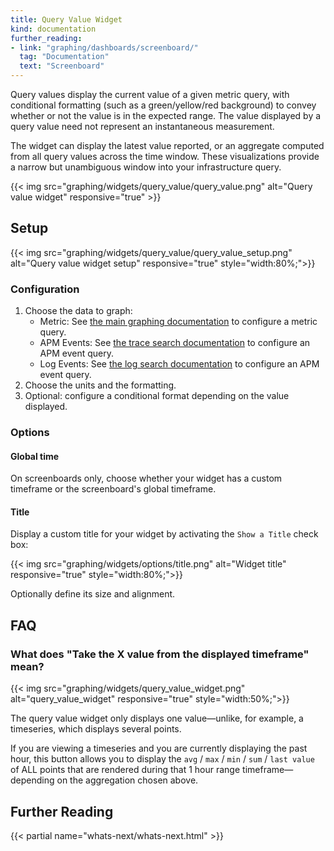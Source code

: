 ```yaml
---
title: Query Value Widget
kind: documentation
further_reading:
- link: "graphing/dashboards/screenboard/"
  tag: "Documentation"
  text: "Screenboard"
---
```


Query values display the current value of a given metric query, with conditional formatting (such as a green/yellow/red background) to convey whether or not the value is in the expected range.
The value displayed by a query value need not represent an instantaneous measurement.

The widget can display the latest value reported, or an aggregate computed from all query values across the time window. These visualizations provide a narrow but unambiguous window into your infrastructure query.

{{< img src="graphing/widgets/query_value/query_value.png" alt="Query value widget" responsive="true" >}}

## Setup

{{< img src="graphing/widgets/query_value/query_value_setup.png" alt="Query value widget setup" responsive="true" style="width:80%;">}}

### Configuration

1. Choose the data to graph:
    * Metric: See [the main graphing documentation][1] to configure a metric query.
    * APM Events: See [the trace search documentation][2] to configure an APM event query.
    * Log Events: See [the log search documentation][3] to configure an APM event query.
2. Choose the units and the formatting. 
3. Optional: configure a conditional format depending on the value displayed.

### Options
#### Global time

On screenboards only, choose whether your widget has a custom timeframe or the screenboard's global timeframe.

#### Title

Display a custom title for your widget by activating the `Show a Title` check box:

{{< img src="graphing/widgets/options/title.png" alt="Widget title" responsive="true" style="width:80%;">}}

Optionally define its size and alignment.

## FAQ
### What does "Take the X value from the displayed timeframe" mean?

{{< img src="graphing/widgets/query_value_widget.png" alt="query_value_widget" responsive="true" style="width:50%;">}}

The query value widget only displays one value—unlike, for example, a timeseries, which displays several points.

If you are viewing a timeseries and you are currently displaying the past hour, this button allows you to display the `avg` / `max` / `min` / `sum` / `last value` of ALL points that are rendered during that 1 hour range timeframe—depending on the aggregation chosen above.

## Further Reading

{{< partial name="whats-next/whats-next.html" >}}

[1]: /graphing
[2]: /tracing/visualization/search/#search-bar
[3]: https://docs.datadoghq.com/logs/explorer/search/#search-syntax
